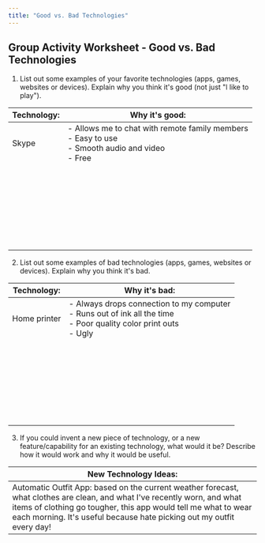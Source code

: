 ```yaml
---
title: "Good vs. Bad Technologies"
---
```


## Group Activity Worksheet - Good vs. Bad Technologies

1. List out some examples of your favorite technologies (apps, games, websites or devices). Explain why you think it's good (not just "l like to play").

| Technology: | Why it's good: |
|-|-|
| Skype | - Allows me to chat with remote family members<br/>- Easy to use<br/>- Smooth audio and video<br/>- Free |
| <br/><br/><br/><br/> | |
| <br/><br/><br/><br/> | |

2. List out some examples of bad technologies (apps, games, websites or devices). Explain why you think it's bad.

| Technology: | Why it's bad: |
|-|-|
| Home printer | - Always drops connection to my computer<br/>- Runs out of ink all the time<br/>- Poor quality color print outs<br/>- Ugly<br/> |
| <br/><br/><br/><br/> | |
| <br/><br/><br/><br/> | |

3. If you could invent a new piece of technology, or a new feature/capability for an existing technology, what would it be? Describe how it would work and why it would be useful.

| New Technology Ideas: |
|-|
| Automatic Outfit App: based on the current weather forecast, what clothes are clean, and what I've recently worn, and what items of clothing go tougher, this app would tell me what to wear each morning. It's useful because hate picking out my outfit every day! |